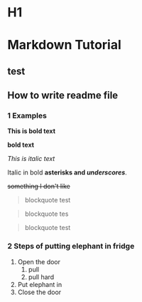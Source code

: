 # H1 
# Markdown Tutorial 
## test
## How to write readme file

### 1 Examples
**This is bold text** 

**bold text**

*This is italic text*

Italic in bold **asterisks and _underscores_**.

~~something I don't like~~
> blockquote test

> blockquote tes

> blockquote test

### 2 Steps of putting elephant in fridge 
1. Open the door
    1. pull
    2. pull hard
3. Put elephant in
4. Close the door
